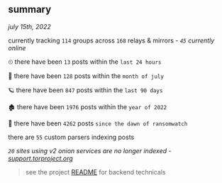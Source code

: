 
## summary
_july 15th, 2022_

currently tracking `114` groups across `168` relays & mirrors - _`45` currently online_

⏲ there have been `13` posts within the `last 24 hours`

🦈 there have been `128` posts within the `month of july`

🪐 there have been `847` posts within the `last 90 days`

🏚 there have been `1976` posts within the `year of 2022`

🦕 there have been `4262` posts `since the dawn of ransomwatch`

there are `55` custom parsers indexing posts

_`20` sites using v2 onion services are no longer indexed - [support.torproject.org](https://support.torproject.org/onionservices/v2-deprecation/)_

> see the project [README](https://github.com/joshhighet/ransomwatch#ransomwatch--) for backend technicals
